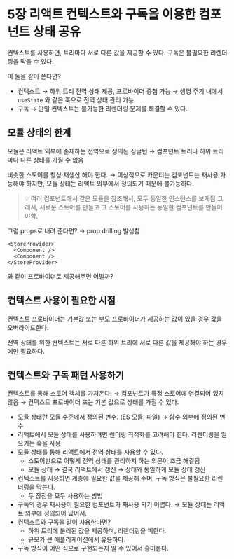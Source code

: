 # 5장 리액트 컨텍스트와 구독을 이용한 컴포넌트 상태 공유

컨텍스트를 사용하면, 트리마다 서로 다른 값을 제공할 수 있다. 구독은 불필요한 리렌더링을 막을 수 있다.

이 둘을 같이 쓴다면?

- 컨텍스트 → 하위 트리 전역 상태 제공, 프로바이더 중첩 가능 → 생명 주기 내에서 `useState` 와 같은 훅으로 전역 상태 관리 가능
- 구독 → 단일 컨텍스트는 불가능한 리렌더링 문제를 해결할 수 있다.

## 모듈 상태의 한계

모듈은 리액트 외부에 존재하는 전역으로 정의된 싱글턴 → 컴포넌트 트리나 하위 트리마다 다른 상태를 가질 수 없음

비슷한 스토어를 항상 재생산 해야 한다. → 이상적으로 카운터는 컴포넌트는 재사용 가능해야 하지만, 모듈 상태는 리액트 외부에서 정의되기 때문에 불가능하다.

> 💡 여러 컴포넌트에서 같은 모듈을 참조해서, 모두 동일한 인스턴스를 보게됨
> 그래서, 새로운 스토어를 만들고 그 스토어를 사용하는 동일한 컴포넌트를 만들어야함.

그럼 props로 내려 준다면? → prop drilling 발생함

```tsx
<StoreProvider>
  <Component />
  <Component />
</StoreProvider>
```

와 같이 프로바이더로 제공해주면 어떨까?

## 컨텍스트 사용이 필요한 시점

컨텍스트 프로바이더는 기본값 또는 부모 프로바이더가 제공하는 값이 있을 경우 값을 오버라이드한다.

전역 상태를 위한 컨텍스트는 서로 다른 하위 트리에 서로 다른 값을 제공해야 하는 경우에만 필요하다.

## 컨텍스트와 구독 패턴 사용하기

컨텍스트를 통해 스토어 객체를 가져온다. → 컴포넌트가 특정 스토어에 연결되어 있지 않음 → 컨텍스트 프로바이더 또는 기본 값으로 상태를 가질 수 있다.

- 모듈 상태란 모듈 수준에서 정의된 변수. (ES 모듈, 파일) → 함수 외부에 정의된 변수
- 리액트에서 모듈 상태를 사용하려면 렌더링 최적화를 고려해야 한다. 리렌더링을 일으키는 훅을 사용
- 모듈 상태를 통해 리액트에서 전역 상태를 사용할 수 있다.
  - 스토어만으로 어떻게 전역 상태를 관리하지 하는 의문이 조금 해결됨
  - 모듈 상태 → 결국 리액트에서 갱신 → 상태와 동일하게 모듈 상태 갱신
- 컨텍스트를 사용하면 계층에 필요한 값을 제공해 주며, 구독 방식은 불필요한 리렌더링을 막는다.
  - 두 장점을 모두 사용하는 방법
- 구독의 경우 재사용이 필요한 컴포넌트가 재사용 되기 어렵다. → 모듈 상태는 리액트 외부에 정의되어 있어서.
- 컨텍스트와 구독을 같이 사용한다면?
  - 하위 트리에 분리된 값을 제공하며, 리렌더링을 피한다.
  - 규모가 큰 애플리케이션에서 유용하다.
- 구독 방식이 어떤 식으로 구현되는지 알 수 있어서 흥미롭다.

